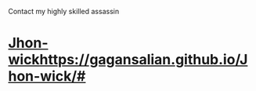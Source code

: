 Contact my highly skilled assassin
# [Jhon-wick](https://gagansalian.github.io/Jhon-wick/#)https://gagansalian.github.io/Jhon-wick/#
